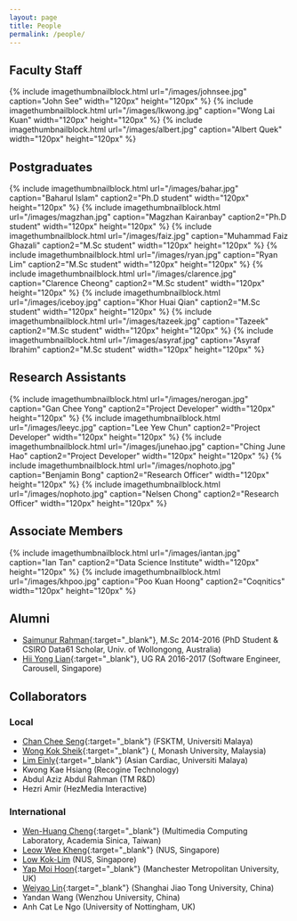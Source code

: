```yaml
---
layout: page
title: People
permalink: /people/
---
```


## Faculty Staff

{% include imagethumbnailblock.html url="/images/johnsee.jpg" caption="John See" width="120px" height="120px"  %}
{% include imagethumbnailblock.html url="/images/lkwong.jpg" caption="Wong Lai Kuan" width="120px" height="120px"  %}
{% include imagethumbnailblock.html url="/images/albert.jpg" caption="Albert Quek" width="120px" height="120px"  %}

## Postgraduates
{% include imagethumbnailblock.html url="/images/bahar.jpg" caption="Baharul Islam" caption2="Ph.D student" width="120px" height="120px"  %}
{% include imagethumbnailblock.html url="/images/magzhan.jpg" caption="Magzhan Kairanbay" caption2="Ph.D student" width="120px" height="120px"  %}
{% include imagethumbnailblock.html url="/images/faiz.jpg" caption="Muhammad Faiz Ghazali" caption2="M.Sc student" width="120px" height="120px"  %}
{% include imagethumbnailblock.html url="/images/ryan.jpg" caption="Ryan Lim" caption2="M.Sc student" width="120px" height="120px"  %}
{% include imagethumbnailblock.html url="/images/clarence.jpg" caption="Clarence Cheong" caption2="M.Sc student" width="120px" height="120px"  %}
{% include imagethumbnailblock.html url="/images/iceboy.jpg" caption="Khor Huai Qian" caption2="M.Sc student" width="120px" height="120px"  %}
{% include imagethumbnailblock.html url="/images/tazeek.jpg" caption="Tazeek" caption2="M.Sc student" width="120px" height="120px"  %}
{% include imagethumbnailblock.html url="/images/asyraf.jpg" caption="Asyraf Ibrahim" caption2="M.Sc student" width="120px" height="120px"  %}

## Research Assistants
{% include imagethumbnailblock.html url="/images/nerogan.jpg" caption="Gan Chee Yong" caption2="Project Developer" width="120px" height="120px"  %}
{% include imagethumbnailblock.html url="/images/leeyc.jpg" caption="Lee Yew Chun" caption2="Project Developer" width="120px" height="120px"  %}
{% include imagethumbnailblock.html url="/images/junehao.jpg" caption="Ching June Hao" caption2="Project Developer" width="120px" height="120px"  %}
{% include imagethumbnailblock.html url="/images/nophoto.jpg" caption="Benjamin Bong" caption2="Research Officer" width="120px" height="120px"  %}
{% include imagethumbnailblock.html url="/images/nophoto.jpg" caption="Nelsen Chong" caption2="Research Officer" width="120px" height="120px"  %}

## Associate Members
{% include imagethumbnailblock.html url="/images/iantan.jpg" caption="Ian Tan" caption2="Data Science Institute" width="120px" height="120px"  %}
{% include imagethumbnailblock.html url="/images/khpoo.jpg" caption="Poo Kuan Hoong" caption2="Coqnitics" width="120px" height="120px"  %}

## Alumni
- [Saimunur Rahman](http://saimunur.github.io/){:target="_blank"}, M.Sc 2014-2016 (PhD Student & CSIRO Data61 Scholar, Univ. of Wollongong, Australia) 
- [Hii Yong Lian](https://github.com/HiiYL){:target="_blank"}, UG RA 2016-2017 (Software Engineer, Carousell, Singapore)   

## Collaborators

### Local
- [Chan Chee Seng](http://web.fsktm.um.edu.my/~cschan/){:target="_blank"} (FSKTM, Universiti Malaya)
- [Wong Kok Sheik](https://www.monash.edu.my/it/staff/academic-staff/a-prof-wong-kok-sheik){:target="_blank"} (, Monash University, Malaysia)
- [Lim Einly](http://www.asiancardiac.org/){:target="_blank"} (Asian Cardiac, Universiti Malaya)
- Kwong Kae Hsiang (Recogine Technology)
- Abdul Aziz Abdul Rahman (TM R&D)
- Hezri Amir (HezMedia Interactive)

### International
- [Wen-Huang Cheng](http://www.citi.sinica.edu.tw/~whcheng/index.html){:target="_blank"} (Multimedia Computing Laboratory, Academia Sinica, Taiwan)
- [Leow Wee Kheng](http://www.comp.nus.edu.sg/~leowwk/){:target="_blank"} (NUS, Singapore)
- [Low Kok-Lim](http://comp.nus.edu.sg/~lowkl) (NUS, Singapore)
- [Yap Moi Hoon](http://www2.docm.mmu.ac.uk/STAFF/M.Yap/){:target="_blank"} (Manchester Metropolitan University, UK)
- [Weiyao Lin](http://wylin2.drivehq.com/){:target="_blank"} (Shanghai Jiao Tong University, China)
- Yandan Wang (Wenzhou University, China)
- Anh Cat Le Ngo (University of Nottingham, UK)


